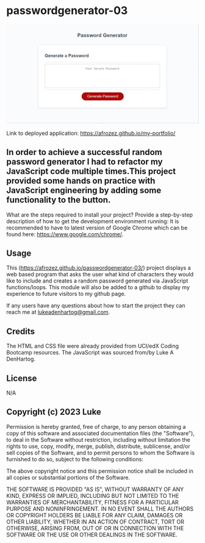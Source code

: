 # passwordgenerator-03

![Site screnshot](./assets/passwordgenscreenshot.jpg)

Link to deployed application: https://afrozez.github.io/my-portfolio/


## In order to achieve a successful random password generator I had to refactor my JavaScript code multiple times.This project provided some hands on practice with JavaScript engineering by adding some functionality to the button.


What are the steps required to install your project? Provide a step-by-step description of how to get the development environment running: It is recommended to have to latest version of Google Chrome which can be found here: https://www.google.com/chrome/.


## Usage
 This (https://afrozez.github.io/passwordgenerator-03/) project displays a web based program that asks the user what kind of characters they would like to include and creates a random password generated via JavaScript functions/loops. This module will also be added to a github to display my experience to future visitors to my github page.

If any users have any questions about how to start the project they can reach me at lukeadenhartog@gmail.com.


## Credits
The HTML and CSS file were already provided from UCI/edX Coding Bootcamp resources. The JavaScript was sourced from/by Luke A DenHartog.


## License
N/A


## Copyright (c) 2023 Luke

Permission is hereby granted, free of charge, to any person obtaining a copy of this software and associated documentation files (the "Software"), to deal in the Software without restriction, including without limitation the rights to use, copy, modify, merge, publish, distribute, sublicense, and/or sell copies of the Software, and to permit persons to whom the Software is furnished to do so, subject to the following conditions:

The above copyright notice and this permission notice shall be included in all copies or substantial portions of the Software.

THE SOFTWARE IS PROVIDED "AS IS", WITHOUT WARRANTY OF ANY KIND, EXPRESS OR IMPLIED, INCLUDING BUT NOT LIMITED TO THE WARRANTIES OF MERCHANTABILITY, FITNESS FOR A PARTICULAR PURPOSE AND NONINFRINGEMENT. IN NO EVENT SHALL THE AUTHORS OR COPYRIGHT HOLDERS BE LIABLE FOR ANY CLAIM, DAMAGES OR OTHER LIABILITY, WHETHER IN AN ACTION OF CONTRACT, TORT OR OTHERWISE, ARISING FROM, OUT OF OR IN CONNECTION WITH THE SOFTWARE OR THE USE OR OTHER DEALINGS IN THE SOFTWARE.
